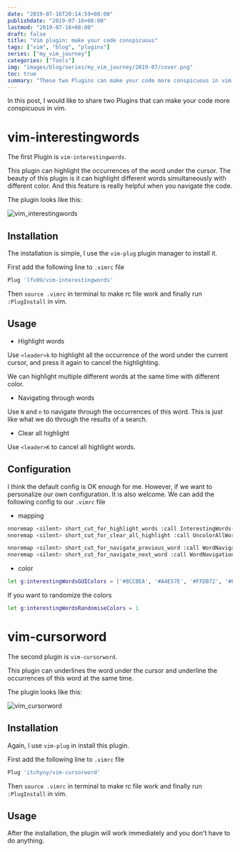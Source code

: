 ```yaml
---
date: "2019-07-16T20:14:59+08:00"
publishdate: "2019-07-16+08:00"
lastmod: "2019-07-16+08:00"
draft: false
title: "Vim plugin: make your code conspicuous"
tags: ["vim", "blog", "plugins"]
series: ["my_vim_journey"]
categories: ["Tools"]
img: "images/blog/series/my_vim_journey/2019-07/cover.png"
toc: true
summary: "These two Plugins can make your code more conspicuous in vim."
---
```




In this post, I would like to share two Plugins that can make your code more conspicuous in vim.



# vim-interestingwords

The first Plugin is `vim-interestingwords`. 

This plugin can highlight the occurrences of the word under the cursor. The beauty of this plugin is it can highlight different words simultaneously with different color. And this feature is really helpful when you navigate the code.

The plugin looks like this:

![vim_interestingwords](/images/blog/series/my_vim_journey/2019-07/vim_interestingwords.png)

## Installation 

The installation is simple, I use the `vim-plug` plugin manager to install it.

First add the following line to `.vimrc` file 

```sh
Plug 'lfv89/vim-interestingwords'
```

Then `source .vimrc` in terminal to make rc file work and finally run `:PlugInstall` in vim.



## Usage

* Highlight words

Use `<leader>k`  to highlight all the occurrence of the word under the current cursor, and press it again to cancel the highlighting.

We can highlight multiple different words at the same time with different color.

* Navigating through words

Use `N` and `n` to navigate through the occurrences of this word. This is just like what we do through the results of a search.

* Clear all highlight

Use `<leader>K` to cancel all highlight words.



## Configuration

I think the default config is OK enough for me. However, if we want to personalize our own configuration. It is also welcome. We can add the following config to our `.vimrc` file

* mapping

```sh
nnoremap <silent> short_cut_for_highlight_words :call InterestingWords('n')<cr>
nnoremap <silent> short_cut_for_clear_all_highlight :call UncolorAllWords()<cr>

nnoremap <silent> short_cut_for_navigate_previous_word :call WordNavigation('forward')<cr>
nnoremap <silent> short_cut_for_navigate_next_word :call WordNavigation('backward')<cr>
```



* color

```sh
let g:interestingWordsGUIColors = ['#8CCBEA', '#A4E57E', '#FFDB72', '#FF7272', '#FFB3FF', '#9999FF']
```

If you want to randomize the colors

```sh
let g:interestingWordsRandomiseColors = 1
```





# vim-cursorword

The second plugin is `vim-cursorword`.

This plugin can underlines the word under the cursor and underline the occurrences of this word at the same time.

The plugin looks like this:

![vim_cursorword](/images/blog/series/my_vim_journey/2019-07/vim_cursorword.gif)



## Installation

Again, I use `vim-plug` in install this plugin.

First add the following line to `.vimrc` file 

```sh
Plug 'itchyny/vim-cursorword'
```

Then `source .vimrc` in terminal to make rc file work and finally run `:PlugInstall` in vim.



## Usage

After the installation, the plugin will work immediately and you don't have to do anything.